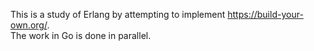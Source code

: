 This is a study of Erlang by attempting to implement https://build-your-own.org/.  
The work in Go is done in parallel.